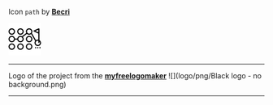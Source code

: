 Icon `path` by [**Becri**](https://www.flaticon.com/ru/authors/becris)

![](logo/png/icon-ref.png)

---
Logo of the project from the [**myfreelogomaker**](https://myfreelogomaker.com/)
 ![](logo/png/Black logo - no background.png)

 ---